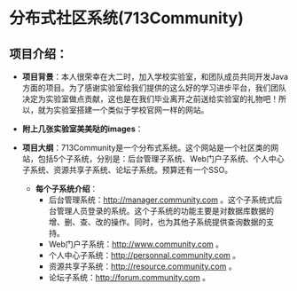 # 分布式社区系统(713Community)
## 项目介绍：
+ **项目背景**：本人很荣幸在大二时，加入学校实验室，和团队成员共同开发Java方面的项目。为了感谢实验室给我们提供的这么好的学习进步平台，我们团队决定为实验室做点贡献，这也是在我们毕业离开之前送给实验室的礼物吧！所以，就为实验室搭建一个类似于学校官网一样的网站。
+ **附上几张实验室美美哒的images**：


+ **项目大纲**：713Community是一个分布式系统。这个网站是一个社区类的网站，包括5个子系统，分别是：后台管理子系统、Web门户子系统、个人中心子系统、资源共享子系统、论坛子系统。预算还有一个SSO。
   + **每个子系统介绍**：
      * 后台管理系统：http://manager.community.com  。这个子系统式后台管理人员登录的系统。这个子系统的功能主要是对数据库数据的增、删、查、改的操作。同时，也为其他子系统提供查询数据的支持。
      * Web门户子系统：http://www.community.com 。
      * 个人中心子系统：http://personnal.community.com 。
      * 资源共享子系统：http://resource.community.com 。
      * 论坛子系统：http://forum.community.com 。

